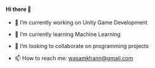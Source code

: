 #### Hi there 👋



- 🔭 I’m currently working on Unity Game Development
- 🌱 I’m currently learning Machine Learning
- 👯 I’m looking to collaborate on programming projects


- 📫 How to reach me: wasamkhann@gmail.com


